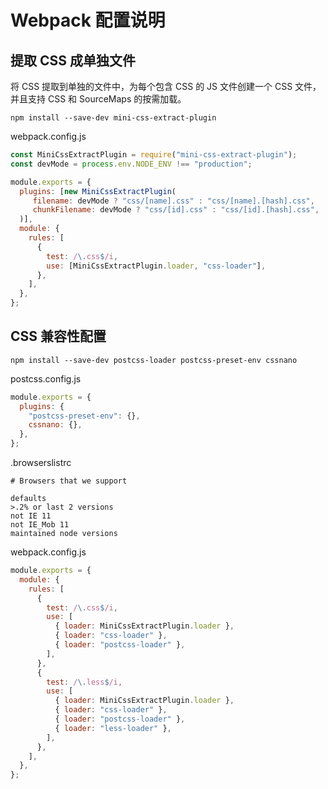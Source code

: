# Webpack 配置说明

## 提取 CSS 成单独文件

将 CSS 提取到单独的文件中，为每个包含 CSS 的 JS 文件创建一个 CSS 文件，并且支持 CSS 和 SourceMaps 的按需加载。

```shell
npm install --save-dev mini-css-extract-plugin
```

webpack.config.js

```js
const MiniCssExtractPlugin = require("mini-css-extract-plugin");
const devMode = process.env.NODE_ENV !== "production";

module.exports = {
  plugins: [new MiniCssExtractPlugin(
     filename: devMode ? "css/[name].css" : "css/[name].[hash].css",
     chunkFilename: devMode ? "css/[id].css" : "css/[id].[hash].css",
  )],
  module: {
    rules: [
      {
        test: /\.css$/i,
        use: [MiniCssExtractPlugin.loader, "css-loader"],
      },
    ],
  },
};
```

## CSS 兼容性配置

```shell
npm install --save-dev postcss-loader postcss-preset-env cssnano
```

postcss.config.js

```js
module.exports = {
  plugins: {
    "postcss-preset-env": {},
    cssnano: {},
  },
};
```

.browserslistrc

```text
# Browsers that we support

defaults
>.2% or last 2 versions
not IE 11
not IE_Mob 11
maintained node versions
```

webpack.config.js

```js
module.exports = {
  module: {
    rules: [
      {
        test: /\.css$/i,
        use: [
          { loader: MiniCssExtractPlugin.loader },
          { loader: "css-loader" },
          { loader: "postcss-loader" },
        ],
      },
      {
        test: /\.less$/i,
        use: [
          { loader: MiniCssExtractPlugin.loader },
          { loader: "css-loader" },
          { loader: "postcss-loader" },
          { loader: "less-loader" },
        ],
      },
    ],
  },
};
```
